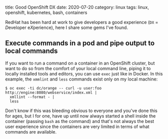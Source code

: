 title: Good OpenShift DX
date: 2020-07-20
category: linux
tags: linux, openshift, kubernetes, bash, containers

RedHat has been hard at work to give developers a good experience
(`DX` = *D*eveloper e*X*perience), here I share some gems I've found.


## Execute commands in a pod and pipe output to local commands

If you want to run a command on a container in an OpenShift cluster,
but want to do so from the comfort of your local command line, piping
it to locally installed tools and editors, you can use `exec` just
like in Docker. In this example, the `xmmlint` and `less` commands
exist only on my local machine:

```text
$ oc exec -ti dc/orange -- curl -u user:foo http://engine:8080/webservice/index.xml | 
  xmllint --format - | 
  less
```

Don't know if this was bleeding obvious to everyone and you've done
this for ages, but I for one, have up until now always started a shell
inside the container (passing `bash` as the command) and that's not
always the best user experience since the containers are very limited
in terms of what commands are available.

